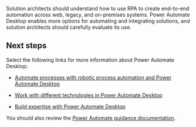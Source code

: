 Solution architects should understand how to use RPA to create end-to-end automation across web, legacy, and on-premises systems. Power Automate Desktop enables more options for automating and integrating solutions, and solution architects should carefully evaluate its use.

## Next steps

Select the following links for more information about Power Automate Desktop:

- [Automate processes with robotic process automation and Power Automate Desktop](https://docs.microsoft.com/learn/paths/work-automation-flow/?azure-portal=true) 

- [Work with different technologies in Power Automate Desktop](https://docs.microsoft.com/learn/paths/pad-work-different-technologies/?azure-portal=true) 

- [Build expertise with Power Automate Desktop](https://docs.microsoft.com/learn/paths/pad-build-expertise/?azure-portal=true) 

You should also review the [Power Automate guidance documentation](https://docs.microsoft.com/power-automate/guidance/?azure-portal=true).
